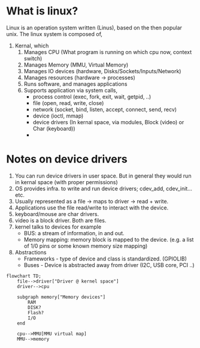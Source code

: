 # What is linux?

Linux is an operation system written (Linus), based on the then popular unix. The linux system is composed of,

1. Kernal, which
   1. Manages CPU (What program is running on which cpu now, context switch)
   1. Manages Memory (MMU, Virtual Memory)
   1. Manages IO devices (hardware, Disks/Sockets/Inputs/Network)
   1. Manages resources (hardware -> processes)
   1. Runs software, and manages applications
   1. Supports application via system calls,
      - process control (exec, fork, exit, wait, getpid, ..)
      - file (open, read, write, close)
      - network (socket, bind, listen, accept, connect, send, recv)
      - device (ioctl, mmap)
      - device drivers (In kernal space, via modules, Block (video) or Char (keyboard))
      -

# Notes on device drivers

1. You can run device drivers in user space. But in general they would run in kernal space (with proper permissions)
1. OS provides infra. to write and run device drivers; cdev_add, cdev_init... etc.
1. Usually represented as a file -> maps to driver -> read + write.
1. Applications use the file read/write to interact with the device.
1. keyboard/mouse are char drivers.
1. video is a block driver. Both are files.
1. kernel talks to devices for example
   - BUS: a stream of information, in and out.
   - Memory mapping: memory block is mapped to the device. (e.g. a list of 1/0 pins or some known memory size mapping)
1. Abstractions
   - Frameworks - type of device and class is standardized. (GPIOLIB)
   - Buses - Device is abstracted away from driver (I2C, USB core, PCI ..)

```mermaid
flowchart TD;
    file-->driver["Driver @ kernel space"]
    driver-->cpu

    subgraph memory["Memory devices"]
        RAM
        DISK?
        Flash?
        I/O
    end

    cpu-->MMU[MMU virtual map]
    MMU-->memory
```
